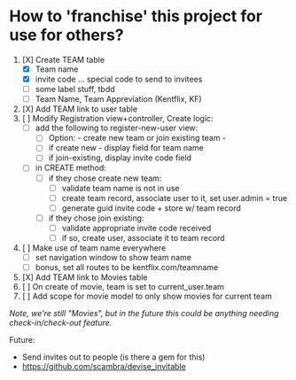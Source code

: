 # How to 'franchise' this project for use for others?

1. [X] Create TEAM table
    - [X] Team name
    - [X] invite code ... special code to send to invitees
    - [ ] some label stuff, tbdd
    - [ ] Team Name, Team Appreviation (Kentflix, KF)
1. [X] Add TEAM link to user table
1. [ ] Modify Registration view+controller, Create logic:
    - [ ] add the following to register-new-user view:
        - [ ] Option: - create new team or join existing team -
        - [ ] if create new - display field for team name
        - [ ] if join-existing, display invite code field
    - [ ] in CREATE method:
        - [ ] if they chose create new team:
            - [ ] validate team name is not in use
            - [ ] create team record, associate user to it, set user.admin = true
            - [ ] generate guid invite code + store w/ team record
        - [ ] if they chose join existing:
            - [ ] validate appropriate invite code received
            - [ ] if so, create user, associate it to team record
1. [ ] Make use of team name everywhere
    - [ ] set navigation window to show team name
    - [ ] bonus, set all routes to be kentflix.com/teamname
1. [X] Add TEAM link to Movies table
1. [ ] On create of movie, team is set to current_user.team
1. [ ] Add scope for movie model to only show movies for current team


_Note, we're still "Movies", but in the future this could be anything needing check-in/check-out feature._

Future:
- Send invites out to people (is there a gem for this)
- https://github.com/scambra/devise_invitable
